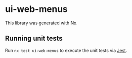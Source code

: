 # ui-web-menus

This library was generated with [Nx](https://nx.dev).

## Running unit tests

Run `nx test ui-web-menus` to execute the unit tests via [Jest](https://jestjs.io).
